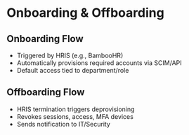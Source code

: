 # Onboarding & Offboarding

## Onboarding Flow

- Triggered by HRIS (e.g., BambooHR)
- Automatically provisions required accounts via SCIM/API
- Default access tied to department/role

## Offboarding Flow

- HRIS termination triggers deprovisioning
- Revokes sessions, access, MFA devices
- Sends notification to IT/Security
